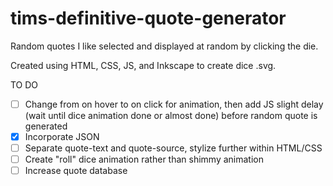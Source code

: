 # tims-definitive-quote-generator
Random quotes I like selected and displayed at random by clicking the die. 

Created using HTML, CSS, JS, and Inkscape to create dice .svg.

TO DO
- [ ] Change from on hover to on click for animation, then add JS slight delay (wait until dice animation done or almost done) before random quote is generated
- [X] Incorporate JSON
- [ ] Separate quote-text and quote-source, stylize further within HTML/CSS
- [ ] Create "roll" dice animation rather than shimmy animation
- [ ] Increase quote database
